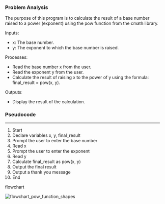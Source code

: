 ### Problem Analysis
The purpose of this program is to calculate the result of a base number raised to a power (exponent) using the pow function from the cmath library. 

Inputs:
- x: The base number.
- y: The exponent to which the base number is raised.

Processes:
- Read the base number x from the user.
- Read the exponent y from the user.
- Calculate the result of raising x to the power of y using the formula: final_result = pow(x, y).

Outputs:
- Display the result of the calculation.

### Pseudocode
---

1. Start
2. Declare variables x, y, final_result
3. Prompt the user to enter the base number
4. Read x
5. Prompt the user to enter the exponent
6. Read y
7. Calculate final_result as pow(x, y)
8. Output the final result
9. Output a thank you message
10. End

flowchart

![flowchart_pow_function_shapes](https://github.com/user-attachments/assets/9276e2c2-52e8-4c5b-829a-8e35e2d13691)
